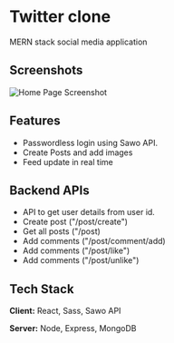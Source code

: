 
# Twitter clone

MERN stack social media application


## Screenshots

![Home Page Screenshot](https://res.cloudinary.com/talk-amigo/image/upload/v1627574331/twitter_vnhado.png)

  
## Features

- Passwordless login using Sawo API.
- Create Posts and add images
- Feed update in real time

## Backend APIs
- API to get user details from user id.
- Create post ("/post/create")
- Get all posts ("/post)
- Add comments ("/post/comment/add)
- Add comments ("/post/like")
- Add comments ("/post/unlike")


 
  
## Tech Stack

**Client:** React, Sass, Sawo API

**Server:** Node, Express, MongoDB

  
